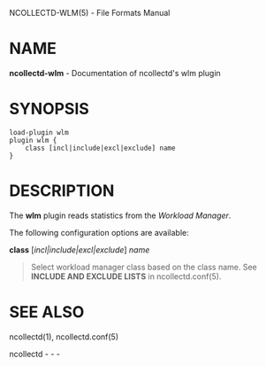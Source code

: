 NCOLLECTD-WLM(5) - File Formats Manual

# NAME

**ncollectd-wlm** - Documentation of ncollectd's wlm plugin

# SYNOPSIS

	load-plugin wlm
	plugin wlm {
	    class [incl|include|excl|exclude] name
	}

# DESCRIPTION

The **wlm** plugin reads statistics from the *Workload Manager*.

The following configuration options are available:

**class** \[*incl|include|excl|exclude*] *name*

> Select workload manager class based on the class name.
> See **INCLUDE AND EXCLUDE LISTS** in
> ncollectd.conf(5).

# SEE ALSO

ncollectd(1),
ncollectd.conf(5)

ncollectd - - -
